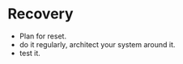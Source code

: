 
Recovery
========
- Plan for reset.
- do it regularly, architect your system around it.
- test it.


